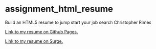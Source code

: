 # assignment_html_resume
Build an HTML5 resume to jump start your job search
Christopher Rimes

<a href="https://chrdev86.github.io/assignment_html_resume/">Link to my resume on Github Pages. </a>


<a href="https://clever-parent.surge.sh">Link to my resume on Surge.</a>
